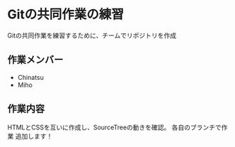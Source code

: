 # Gitの共同作業の練習

Gitの共同作業を練習するために、チームでリポジトリを作成

## 作業メンバー

- Chinatsu
- Miho

## 作業内容

HTMLとCSSを互いに作成し、SourceTreeの動きを確認。
各自のブランチで作業
追加します！




